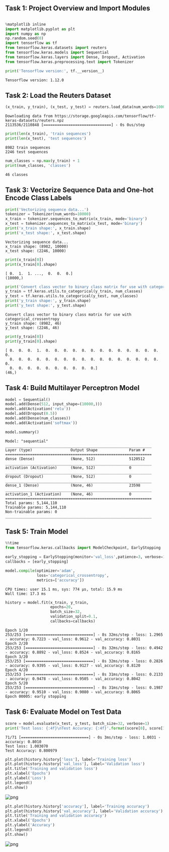 
## Task 1: Project Overview and Import Modules


```python

%matplotlib inline
import matplotlib.pyplot as plt
import numpy as np
np.random.seed(0)
import tensorflow as tf
from tensorflow.keras.datasets import reuters
from tensorflow.keras.models import Sequential
from tensorflow.keras.layers import Dense, Dropout, Activation
from tensorflow.keras.preprocessing.text import Tokenizer

print('Tensorflow version:', tf.__version__)
```

    Tensorflow version: 1.12.0
    

## Task 2: Load the Reuters Dataset


```python
(x_train, y_train), (x_test, y_test) = reuters.load_data(num_words=10000, test_split=0.2)
```

    Downloading data from https://storage.googleapis.com/tensorflow/tf-keras-datasets/reuters.npz
    2113536/2110848 [==============================] - 0s 0us/step
    


```python
print(len(x_train), 'train sequences')
print(len(x_test), 'test sequences')
```

    8982 train sequences
    2246 test sequences
    


```python
num_classes = np.max(y_train) + 1
print(num_classes, 'classes')
```

    46 classes
    

## Task 3: Vectorize Sequence Data and One-hot Encode Class Labels


```python
print('Vectorizing sequence data...')
tokenizer = Tokenizer(num_words=10000)
x_train = tokenizer.sequences_to_matrix(x_train, mode='binary')
x_test = tokenizer.sequences_to_matrix(x_test, mode='binary')
print('x_train shape:', x_train.shape)
print('x_test shape:', x_test.shape)
```

    Vectorizing sequence data...
    x_train shape: (8982, 10000)
    x_test shape: (2246, 10000)
    


```python
print(x_train[0])
print(x_train[0].shape)
```

    [ 0.  1.  1. ...,  0.  0.  0.]
    (10000,)
    


```python
print('Convert class vector to binary class matrix for use with categorical_crossentropy')
y_train = tf.keras.utils.to_categorical(y_train, num_classes)
y_test = tf.keras.utils.to_categorical(y_test, num_classes)
print('y_train shape:', y_train.shape)
print('y_test shape:', y_test.shape)
```

    Convert class vector to binary class matrix for use with categorical_crossentropy
    y_train shape: (8982, 46)
    y_test shape: (2246, 46)
    


```python
print(y_train[0])
print(y_train[0].shape)
```

    [ 0.  0.  0.  1.  0.  0.  0.  0.  0.  0.  0.  0.  0.  0.  0.  0.  0.  0.
      0.  0.  0.  0.  0.  0.  0.  0.  0.  0.  0.  0.  0.  0.  0.  0.  0.  0.
      0.  0.  0.  0.  0.  0.  0.  0.  0.  0.]
    (46,)
    

## Task 4: Build Multilayer Perceptron Model


```python
model = Sequential()
model.add(Dense(512, input_shape=(10000,)))
model.add(Activation('relu'))
model.add(Dropout(0.5))
model.add(Dense(num_classes))
model.add(Activation('softmax'))
```


```python
model.summary()
```

    Model: "sequential"
    _________________________________________________________________
    Layer (type)                 Output Shape              Param #   
    =================================================================
    dense (Dense)                (None, 512)               5120512   
    _________________________________________________________________
    activation (Activation)      (None, 512)               0         
    _________________________________________________________________
    dropout (Dropout)            (None, 512)               0         
    _________________________________________________________________
    dense_1 (Dense)              (None, 46)                23598     
    _________________________________________________________________
    activation_1 (Activation)    (None, 46)                0         
    =================================================================
    Total params: 5,144,110
    Trainable params: 5,144,110
    Non-trainable params: 0
    _________________________________________________________________
    

## Task 5: Train Model


```python
%%time
from tensorflow.keras.callbacks import ModelCheckpoint, EarlyStopping

early_stopping = EarlyStopping(monitor='val_loss',patience=3, verbose=1, mode='min', baseline=None, restore_best_weights=False)
callbacks = [early_stopping]

model.compile(optimizer='adam',
              loss='categorical_crossentropy',
              metrics=['accuracy'])
```

    CPU times: user 15.1 ms, sys: 774 µs, total: 15.9 ms
    Wall time: 17.3 ms
    


```python
history = model.fit(x_train, y_train,
                    epochs=20,
                    batch_size=32,
                    validation_split=0.1,
                    callbacks=callbacks)
```

    Epoch 1/20
    253/253 [==============================] - 8s 32ms/step - loss: 1.2965 - accuracy: 0.7223 - val_loss: 0.9612 - val_accuracy: 0.8031
    Epoch 2/20
    253/253 [==============================] - 8s 32ms/step - loss: 0.4942 - accuracy: 0.8892 - val_loss: 0.8524 - val_accuracy: 0.8165
    Epoch 3/20
    253/253 [==============================] - 8s 32ms/step - loss: 0.2826 - accuracy: 0.9395 - val_loss: 0.9127 - val_accuracy: 0.8120
    Epoch 4/20
    253/253 [==============================] - 8s 31ms/step - loss: 0.2133 - accuracy: 0.9478 - val_loss: 0.9505 - val_accuracy: 0.8042
    Epoch 5/20
    253/253 [==============================] - 8s 31ms/step - loss: 0.1987 - accuracy: 0.9510 - val_loss: 0.9080 - val_accuracy: 0.8065
    Epoch 00005: early stopping
    

## Task 6: Evaluate Model on Test Data


```python
score = model.evaluate(x_test, y_test, batch_size=32, verbose=1)
print('Test loss: {:4f}\nTest Accuracy: {:4f}'.format(score[0], score[1]))
```

    71/71 [==============================] - 0s 3ms/step - loss: 1.0031 - accuracy: 0.8010
    Test loss: 1.003070
    Test Accuracy: 0.800979
    


```python
plt.plot(history.history['loss'], label='Training loss')
plt.plot(history.history['val_loss'], label='Validation loss')
plt.title('Training and validation loss')
plt.xlabel('Epochs')
plt.ylabel('Loss')
plt.legend()
plt.show()
```


![png](Topic_Classification_files/Topic_Classification_20_0.png)



```python
plt.plot(history.history['accuracy'], label='Training accuracy')
plt.plot(history.history['val_accuracy'], label='Validation accuracy')
plt.title('Training and validation accuracy')
plt.xlabel('Epochs')
plt.ylabel('Accuracy')
plt.legend()
plt.show()
```


![png](Topic_Classification_files/Topic_Classification_21_0.png)



```python

```


```python

```
